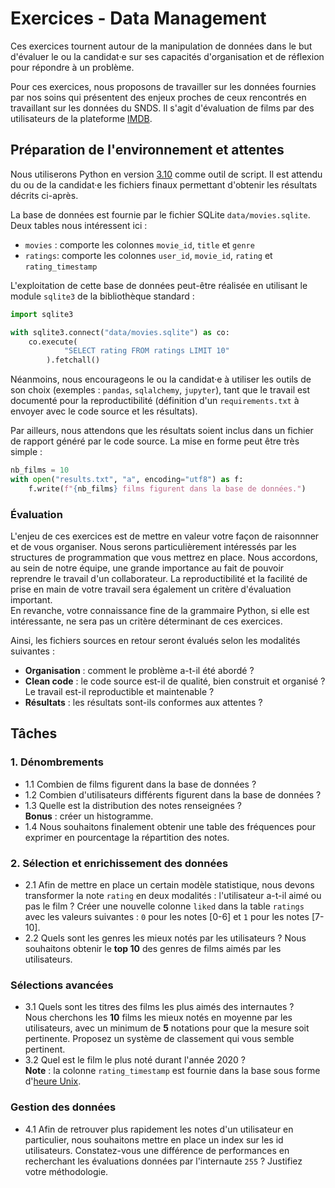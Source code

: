 # Exercices - Data Management

Ces exercices tournent autour de la manipulation de données dans le but d'évaluer le ou la candidat·e sur ses capacités d'organisation et de réflexion pour répondre à un problème.

Pour ces exercices, nous proposons de travailler sur les données fournies par nos soins qui présentent des enjeux proches de ceux rencontrés en travaillant sur les données du SNDS.
Il s'agit d'évaluation de films par des utilisateurs de la plateforme [IMDB](https://github.com/sidooms/MovieTweetings).

## Préparation de l'environnement et attentes

Nous utiliserons Python en version [3.10](https://www.python.org/downloads/) comme outil de script.
Il est attendu du ou de la candidat·e les fichiers finaux permettant d'obtenir les résultats décrits ci-après.

La base de données est fournie par le fichier SQLite `data/movies.sqlite`.
Deux tables nous intéressent ici : 

 - `movies` : comporte les colonnes `movie_id`, `title` et `genre`
 - `ratings`: comporte les colonnes `user_id`, `movie_id`, `rating` et `rating_timestamp`

L'exploitation de cette base de données peut-être réalisée en utilisant le module `sqlite3` de la bibliothèque standard :

```python
import sqlite3

with sqlite3.connect("data/movies.sqlite") as co:
    co.execute(
            "SELECT rating FROM ratings LIMIT 10"
        ).fetchall()
```

Néanmoins, nous encourageons le ou la candidat·e à utiliser les outils de son choix (exemples : `pandas`, `sqlalchemy`, `jupyter`), tant que le travail est documenté pour la reproductibilité (définition d'un `requirements.txt` à envoyer avec le code source et les résultats).

Par ailleurs, nous attendons que les résultats soient inclus dans un fichier de rapport généré par le code source.
La mise en forme peut être très simple :

```python
nb_films = 10
with open("results.txt", "a", encoding="utf8") as f:
    f.write(f"{nb_films} films figurent dans la base de données.")
```

### Évaluation

L'enjeu de ces exercices est de mettre en valeur votre façon de raisonnner et de vous organiser.
Nous serons particulièrement intéressés par les structures de programmation que vous mettrez en place.
Nous accordons, au sein de notre équipe, une grande importance au fait de pouvoir reprendre le travail d'un collaborateur.
La reproductibilité et la facilité de prise en main de votre travail sera également un critère d'évaluation important.  
En revanche, votre connaissance fine de la grammaire Python, si elle est intéressante, ne sera pas un critère déterminant de ces exercices.

Ainsi, les fichiers sources en retour seront évalués selon les modalités suivantes :

- **Organisation** : comment le problème a-t-il été abordé ?
- **Clean code** : le code source est-il de qualité, bien construit et organisé ? Le travail est-il reproductible et maintenable ?
- **Résultats** : les résultats sont-ils conformes aux attentes ?

## Tâches

### 1. Dénombrements

- 1.1 Combien de films figurent dans la base de données ?
- 1.2 Combien d'utilisateurs différents figurent dans la base de données ?
- 1.3 Quelle est la distribution des notes renseignées ?  
    **Bonus** : créer un histogramme.
- 1.4 Nous souhaitons finalement obtenir une table des fréquences pour exprimer en pourcentage la répartition des notes.

### 2. Sélection et enrichissement des données

- 2.1 Afin de mettre en place un certain modèle statistique, nous devons transformer la note `rating` en deux modalités : l'utilisateur a-t-il aimé ou pas le film ?
    Créer une nouvelle colonne `liked` dans la table `ratings` avec les valeurs suivantes : `0` pour les notes [0-6] et `1` pour les notes [7-10].
- 2.2 Quels sont les genres les mieux notés par les utilisateurs ? Nous souhaitons obtenir le **top 10** des genres de films aimés par les utilisateurs.

### Sélections avancées

- 3.1 Quels sont les titres des films les plus aimés des internautes ?  
    Nous cherchons les **10** films les mieux notés en moyenne par les utilisateurs, avec un minimum de **5** notations pour que la mesure soit pertinente. Proposez un système de classement qui vous semble pertinent.
- 3.2 Quel est le film le plus noté durant l'année 2020 ?  
    **Note** : la colonne `rating_timestamp` est fournie dans la base sous forme d'[heure Unix](https://fr.wikipedia.org/wiki/Heure_Unix).

### Gestion des données

- 4.1 Afin de retrouver plus rapidement les notes d'un utilisateur en particulier, nous souhaitons mettre en place un index sur les id utilisateurs.
    Constatez-vous une différence de performances en recherchant les évaluations données par l'internaute `255` ? Justifiez votre méthodologie.

